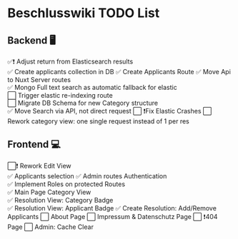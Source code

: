 # Beschlusswiki TODO List

## Backend 🖥️

✅❗ Adjust return from Elasticsearch results  
✅ Create applicants collection in DB
✅ Create Applicants Route
✅ Move Api to Nuxt Server routes  
✅ Mongo Full text search as automatic fallback for elastic  
⬜ Trigger elastic re-indexing route  
⬜ Migrate DB Schema for new Category structure  
✅ Move Search via API, not direct request
⬜ ❗Fix Elastic Crashes
⬜ Rework category view: one single request instead of 1 per res

## Frontend 💻

⬜❗ Rework Edit View  
✅ Applicants selection
✅ Admin routes Authentication  
✅ Implement Roles on protected Routes  
✅ Main Page Category View  
✅ Resolution View: Category Badge  
✅ Resolution View: Applicant Badge
✅ Create Resolution: Add/Remove Applicants
⬜ About Page
⬜ Impressum & Datenschutz Page
⬜ ❗404 Page
⬜ Admin: Cache Clear
